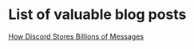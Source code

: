 # List of valuable blog posts

[How Discord Stores Billions of Messages](https://discord.com/blog/how-discord-stores-billions-of-messages) 

